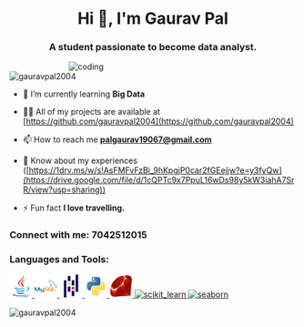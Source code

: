 <h1 align="center">Hi 👋, I'm Gaurav Pal</h1>
<h3 align="center">A student passionate to become data analyst.</h3>
<img align="right"alt="coding"width="400"src="https://cdn.dribbble.com/users/1162077/screenshots/3848914/programmer.gif">

<p align="left"> <img src="https://komarev.com/ghpvc/?username=gauravpal2004&label=Profile%20views&color=0e75b6&style=flat" alt="gauravpal2004" /> </p>

- 🌱 I’m currently learning **Big Data**

- 👨‍💻 All of my projects are available at [https://github.com/gauravpal2004](https://github.com/gauravpal2004)

- 📫 How to reach me **palgaurav19067@gmail.com**

- 📄 Know about my experiences ([https://1drv.ms/w/s!AsFMFvFzBi_9hKpgjP0car2fGEejjw?e=y3fyQw](https://drive.google.com/file/d/1cQPTc9x7PpuL16wDs98y5kW3iahA7SrR/view?usp=sharing))

- ⚡ Fun fact **I love travelling.**

<h3 align="left">Connect with me: 7042512015</h3>
<p align="left">
</p>

<h3 align="left">Languages and Tools:</h3>
<p align="left"> <a href="https://www.java.com" target="_blank" rel="noreferrer"> <img src="https://raw.githubusercontent.com/devicons/devicon/master/icons/java/java-original.svg" alt="java" width="40" height="40"/> </a> <a href="https://www.mysql.com/" target="_blank" rel="noreferrer"> <img src="https://raw.githubusercontent.com/devicons/devicon/master/icons/mysql/mysql-original-wordmark.svg" alt="mysql" width="40" height="40"/> </a> <a href="https://pandas.pydata.org/" target="_blank" rel="noreferrer"> <img src="https://raw.githubusercontent.com/devicons/devicon/2ae2a900d2f041da66e950e4d48052658d850630/icons/pandas/pandas-original.svg" alt="pandas" width="40" height="40"/> </a> <a href="https://www.python.org" target="_blank" rel="noreferrer"> <img src="https://raw.githubusercontent.com/devicons/devicon/master/icons/python/python-original.svg" alt="python" width="40" height="40"/> </a> <a href="https://www.ruby-lang.org/en/" target="_blank" rel="noreferrer"> <img src="https://raw.githubusercontent.com/devicons/devicon/master/icons/ruby/ruby-original.svg" alt="ruby" width="40" height="40"/> </a> <a href="https://scikit-learn.org/" target="_blank" rel="noreferrer"> <img src="https://upload.wikimedia.org/wikipedia/commons/0/05/Scikit_learn_logo_small.svg" alt="scikit_learn" width="40" height="40"/> </a> <a href="https://seaborn.pydata.org/" target="_blank" rel="noreferrer"> <img src="https://seaborn.pydata.org/_images/logo-mark-lightbg.svg" alt="seaborn" width="40" height="40"/> </a> </p>

<p><img align="center" src="https://github-readme-stats.vercel.app/api/top-langs?username=gauravpal2004&show_icons=true&locale=en&layout=compact" alt="gauravpal2004" /></p>
